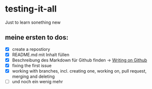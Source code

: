 # testing-it-all
Just to learn sonething new

## meine ersten to dos:
- [x] create a repostiory
- [x] README.md mit Inhalt füllen
- [x] Beschreibung des Markdown für Github finden ->  [Writing on Github](https://docs.github.com/en/get-started/writing-on-github/getting-started-with-writing-and-formatting-on-github/basic-writing-and-formatting-syntax)
- [x] fixing the first issue
- [x] working with branches, incl. creating one, working on, pull request, merging and deleting
- [ ] und noch ein wenig mehr
